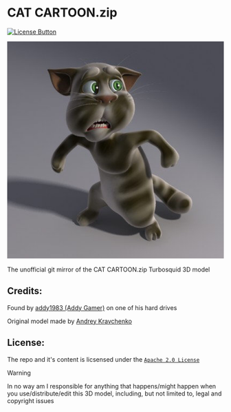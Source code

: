 [License Button]: https://img.shields.io/badge/License-Apache_2.0-red
[License Link]: https://github.com/Andres9890/CAT-CARTOON.zip/blob/main/LICENSE 'Apache 2.0 License.'


# CAT CARTOON.zip
[![License Button]][License Link]

<img width="550" src="CatCartoon.png"/>

The unofficial git mirror of the CAT CARTOON.zip Turbosquid 3D model

## Credits:
Found by [addy1983 (Addy Gamer)](https://www.youtube.com/@addy1983) on one of his hard drives

Original model made by [Andrey Kravchenko](https://www.turbosquid.com/Search/Artists/Andrey-Kravchenko)

## License:
The repo and it's content is licsensed under the [`Apache 2.0 License`](https://github.com/Andres9890/CAT-CARTOON.zip/blob/main/LICENSE)

>[!WARNING]
> In no way am I responsible for anything that happens/might happen when you use/distribute/edit this 3D model, including, but not limited to, legal and copyright issues

